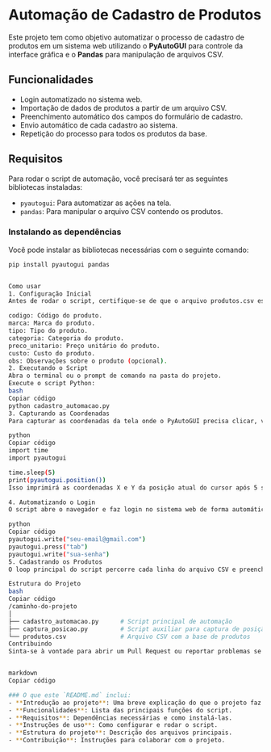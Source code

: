 # Automação de Cadastro de Produtos

Este projeto tem como objetivo automatizar o processo de cadastro de produtos em um sistema web utilizando o **PyAutoGUI** para controle da interface gráfica e o **Pandas** para manipulação de arquivos CSV.

## Funcionalidades

- Login automatizado no sistema web.
- Importação de dados de produtos a partir de um arquivo CSV.
- Preenchimento automático dos campos do formulário de cadastro.
- Envio automático de cada cadastro ao sistema.
- Repetição do processo para todos os produtos da base.

## Requisitos

Para rodar o script de automação, você precisará ter as seguintes bibliotecas instaladas:

- `pyautogui`: Para automatizar as ações na tela.
- `pandas`: Para manipular o arquivo CSV contendo os produtos.

### Instalando as dependências

Você pode instalar as bibliotecas necessárias com o seguinte comando:

```bash
pip install pyautogui pandas


Como usar
1. Configuração Inicial
Antes de rodar o script, certifique-se de que o arquivo produtos.csv esteja no mesmo diretório do script Python e contenha os seguintes campos:

codigo: Código do produto.
marca: Marca do produto.
tipo: Tipo do produto.
categoria: Categoria do produto.
preco_unitario: Preço unitário do produto.
custo: Custo do produto.
obs: Observações sobre o produto (opcional).
2. Executando o Script
Abra o terminal ou o prompt de comando na pasta do projeto.
Execute o script Python:
bash
Copiar código
python cadastro_automacao.py
3. Capturando as Coordenadas
Para capturar as coordenadas da tela onde o PyAutoGUI precisa clicar, você pode rodar o script de captura de posição:

python
Copiar código
import time
import pyautogui

time.sleep(5)
print(pyautogui.position())
Isso imprimirá as coordenadas X e Y da posição atual do cursor após 5 segundos, permitindo que você ajuste os pontos de clique no código.

4. Automatizando o Login
O script abre o navegador e faz login no sistema web de forma automática. Basta preencher seu e-mail e senha diretamente no código na seção de login:

python
Copiar código
pyautogui.write("seu-email@gmail.com")
pyautogui.press("tab")
pyautogui.write("sua-senha")
5. Cadastrando os Produtos
O loop principal do script percorre cada linha do arquivo CSV e preenche os campos correspondentes no sistema de cadastro de produtos. Certifique-se de que os campos no sistema estejam alinhados com os dados no CSV.

Estrutura do Projeto
bash
Copiar código
/caminho-do-projeto
│
├── cadastro_automacao.py      # Script principal de automação
├── captura_posicao.py         # Script auxiliar para captura de posição do mouse
└── produtos.csv               # Arquivo CSV com a base de produtos
Contribuindo
Sinta-se à vontade para abrir um Pull Request ou reportar problemas se tiver sugestões de melhorias ou encontrar bugs!


markdown
Copiar código

### O que este `README.md` inclui:
- **Introdução ao projeto**: Uma breve explicação do que o projeto faz.
- **Funcionalidades**: Lista das principais funções do script.
- **Requisitos**: Dependências necessárias e como instalá-las.
- **Instruções de uso**: Como configurar e rodar o script.
- **Estrutura do projeto**: Descrição dos arquivos principais.
- **Contribuição**: Instruções para colaborar com o projeto.

